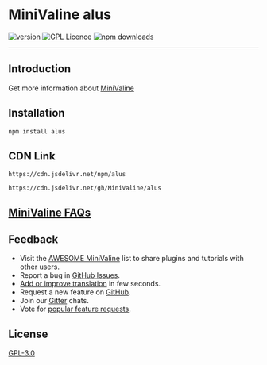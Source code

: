 # MiniValine alus
[![version](https://img.shields.io/github/release/MiniValine/alus.svg?style=flat-square)](https://github.com/MiniValine/alus/releases)
[![GPL Licence](https://cdn.jsdelivr.net/gh/MHuiG/imgbed/github/gpl.svg)](https://opensource.org/licenses/GPL-3.0/) 
[![npm downloads](https://img.shields.io/npm/dm/alus.svg?style=flat-square)](https://www.npmjs.com/package/alus)

------------------------------
## Introduction

Get more information about [MiniValine](https://github.com/MiniValine/MiniValine)

## Installation

``` bash
npm install alus
```

## CDN Link

```
https://cdn.jsdelivr.net/npm/alus
```

```
https://cdn.jsdelivr.net/gh/MiniValine/alus
```

## [MiniValine FAQs](https://minivaline.js.org/docs/en/#/FAQ)

## Feedback

* Visit the [AWESOME MiniValine](https://github.com/MiniValine/AWESOME-MiniValine) list to share plugins and tutorials with other users.
* Report a bug in [GitHub Issues][issues-bug-url].
* [Add or improve translation](https://crowdin.com/project/minivaline) in few seconds.
* Request a new feature on [GitHub][issues-feat-url].
* Join our [Gitter][gitter-url] chats.
* Vote for [popular feature requests][feat-req-vote-url].


## License

[GPL-3.0](https://github.com/MiniValine/alus/blob/master/LICENSE)

[gitter-url]: https://gitter.im/thebestminivaline
[issues-bug-url]: https://github.com/MiniValine/MiniValine/issues/new?assignees=&labels=Bug&template=bug-report.md
[issues-feat-url]: https://github.com/MiniValine/MiniValine/issues/new?assignees=&labels=Feature+Request&template=feature-request.md
[feat-req-vote-url]: https://github.com/MiniValine/MiniValine/issues?q=is%3Aopen+is%3Aissue+label%3A%22Feature+Request%22
